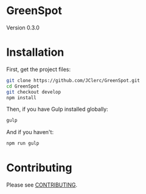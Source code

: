 # GreenSpot

Version 0.3.0

# Installation

First, get the project files:
```sh
git clone https://github.com/JClerc/GreenSpot.git
cd GreenSpot
git checkout develop
npm install
```

Then, if you have Gulp installed globally:
```sh
gulp
```

And if you haven't:
```sh
npm run gulp
```

# Contributing

Please see [CONTRIBUTING](CONTRIBUTING.md).

